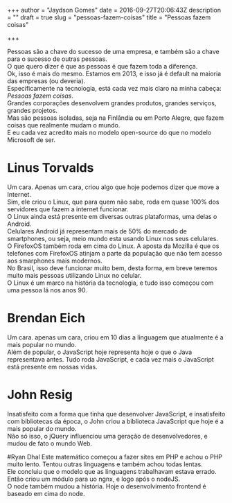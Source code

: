 +++
author = "Jaydson Gomes"
date = 2016-09-27T20:06:43Z
description = ""
draft = true
slug = "pessoas-fazem-coisas"
title = "Pessoas fazem coisas"

+++

Pessoas são a chave do sucesso de uma empresa, e também são a chave para o sucesso de outras pessoas.  
O que quero dizer é que as pessoas é que fazem toda a diferença.  
Ok, isso é mais do mesmo. Estamos em 2013, e isso já é default na maioria das empresas (ou deveria).  
Especificamente na tecnologia, está cada vez mais claro na minha cabeça: *Pessoas fazem coisas*.  
Grandes corporações desenvolvem grandes produtos, grandes serviços, grandes projetos.  
Mas são pessoas isoladas, seja na Finlândia ou em Porto Alegre, que fazem coisas que realmente mudam o mundo.  
E eu cada vez acredito mais no modelo open-source do que no modelo Microsoft de ser.  


# Linus Torvalds  
Um cara. Apenas um cara, criou algo que hoje podemos dizer que move a Internet.  
Sim, ele criou o Linux, que para quem não sabe, roda em quase 100% dos servidores que fazem a internet funcionar.  
O Linux ainda está presente em diversas outras plataformas, uma delas o Android.  
Celulares Android já representam mais de 50% do mercado de smartphones, ou seja, meio mundo esta usando Linux nos seus celulares.  
O FirefoxOS também roda em cima do Linux. A aposta da Mozilla é que os telefones com FirefoxOS atinjam a parte da população que não tem acesso aos smarphones mais modernos.  
No Brasil, isso deve funcionar muito bem, desta forma, em breve teremos muito mais pessoas utilizando Linux no celular.  
O Linux é um marco na história da tecnologia, e tudo isso começou com uma pessoa lá nos anos 90.  

# Brendan Eich
Um cara. apenas um cara, criou em 10 dias a linguagem que atualmente é a mais popular no mundo.  
Além de popular, o JavaScript hoje representa hoje o que o Java representava antes. Tudo roda JavaScript, e cada vez mais o JavaScript está presente em nossas vidas.  

# John Resig  
Insatisfeito com a forma que tinha que desenvolver JavaScript, e insatisfeito com bibliotecas da época, o John criou a biblioteca JavaScript que hoje é a mais popular do mundo.  
Não só isso, o jQuery influenciou uma geração de desenvolvedores, e mudou de fato o mundo Web.

#Ryan Dhal
Este matemático começou a fazer sites em PHP e achou o PHP muito lento. Tentou outras linguagens e também achou todas lentas.  
Ele concluiu que o modelo que as linguagens trabalhavam estava errado.  
Então criou um módulo para uo ngnx, e logo após o nodeJS.  
O node também mudou a história. Hoje o desenvolvimento frontend é baseado em cima do node.

